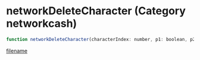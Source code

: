 # networkDeleteCharacter (Category networkcash)

```js
function networkDeleteCharacter(characterIndex: number, p1: boolean, p2: boolean): void
```

[filename](networkDeleteCharacter_m.md ':include')